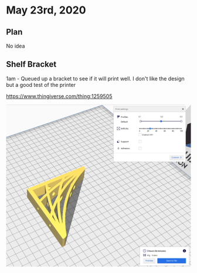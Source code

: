 # May 23rd, 2020

## Plan

No idea

## Shelf Bracket

1am - Queued up a bracket to see if it will print well. I don't like the design but a good test of the printer

https://www.thingiverse.com/thing:1259505

![bracket](images/2020_05_22_shelfBracket.png)